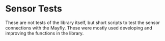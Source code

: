 # Sensor Tests

These are not tests of the library itself, but short scripts to test the sensor connections with the Mayfly.  These were mostly used developing and improving the functions in the library.
